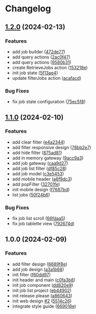 # Changelog

## [1.2.0](https://github.com/warnerb47/job-listings/compare/v1.1.0...v1.2.0) (2024-02-13)


### Features

* add job builder ([472de77](https://github.com/warnerb47/job-listings/commit/472de77a5f6b02c08876023ebab1e8151f2c4c57))
* add query actions ([2ac0f47](https://github.com/warnerb47/job-listings/commit/2ac0f4794090d86a11818bd15476195119e40a23))
* add query actions ([9580b31](https://github.com/warnerb47/job-listings/commit/9580b31a8e3c30014a644bff951370d724e515b5))
* create RetrieveJobs action ([153218e](https://github.com/warnerb47/job-listings/commit/153218ede29877f0cdfa317ac3fa33d6bc6853c2))
* init job state ([5f13ae4](https://github.com/warnerb47/job-listings/commit/5f13ae4298951713f9c2cd7fa2e9edce71e11b80))
* update filterJobs action ([acafacd](https://github.com/warnerb47/job-listings/commit/acafacdfe2d6652438596de342678ffc74de3d00))


### Bug Fixes

* fix job state configuration ([75ec5f8](https://github.com/warnerb47/job-listings/commit/75ec5f880a46a7793ada65bea3e672a55799dfce))

## [1.1.0](https://github.com/warnerb47/job-listings/compare/v1.0.0...v1.1.0) (2024-02-10)


### Features

* add clear filter ([e4a2344](https://github.com/warnerb47/job-listings/commit/e4a2344d1a17caba7be53cb573d96daddae36079))
* add filter responsive design ([78bb2e7](https://github.com/warnerb47/job-listings/commit/78bb2e77946dba0a8d79e1163e509f96ff6a923a))
* add hide filter ([875ad81](https://github.com/warnerb47/job-listings/commit/875ad81e931e1f3d63bea19d67004b7d40450b1a))
* add in memory gateway ([9acc9a3](https://github.com/warnerb47/job-listings/commit/9acc9a3b3da911e65dec1af7e58470ec98096e5d))
* add job gateway ([caa9d27](https://github.com/warnerb47/job-listings/commit/caa9d27e767497187e9d771d25c9ff43d6829c1a))
* add job list filter ([df85c28](https://github.com/warnerb47/job-listings/commit/df85c284f83a65231e14d38ba346f8728e740c3a))
* add job model ([c3e5453](https://github.com/warnerb47/job-listings/commit/c3e5453cd1c7c3d5d15ad4eaddf699ff91706b3a))
* add mobile header ([a6f9dc3](https://github.com/warnerb47/job-listings/commit/a6f9dc3c5cb9f0cb6bea75cbde5cc25a9cd2100d))
* add popFilter ([32701fe](https://github.com/warnerb47/job-listings/commit/32701fe8b152022b8602a3f7ea9e2872d77067fb))
* init mobile design ([f7687bd](https://github.com/warnerb47/job-listings/commit/f7687bd151c3e8a95bfbe10b36a26c0ee3bb08e7))
* list jobs ([50f24b6](https://github.com/warnerb47/job-listings/commit/50f24b6662e44c845be94e9333626d23c12a8a12))


### Bug Fixes

* fix job list scroll ([66fdaa5](https://github.com/warnerb47/job-listings/commit/66fdaa5a7a6b555c3b5624414055c6010f8ea72e))
* fix job tablette view ([792674d](https://github.com/warnerb47/job-listings/commit/792674d5b4b7cfda9c79713a78486118dbd1f79f))

## 1.0.0 (2024-02-09)


### Features

* add filter design ([6689f8e](https://github.com/warnerb47/job-listings/commit/6689f8e69674488c8a94af8585b00588a9b93de0))
* add job design ([a3a1b68](https://github.com/warnerb47/job-listings/commit/a3a1b684eeba67287a7275f855b4f404e8055e00))
* init filter ([f60dd97](https://github.com/warnerb47/job-listings/commit/f60dd979c55c4572ccfdf56dbe8d05ee3bcd5687))
* init header and main ([c0fa3b8](https://github.com/warnerb47/job-listings/commit/c0fa3b8f356bb7596a32f6b1d95082ebbea35029))
* init job component ([dd820e9](https://github.com/warnerb47/job-listings/commit/dd820e94823f08917b7125fe0986861989bf9b54))
* init job list project ([eb44902](https://github.com/warnerb47/job-listings/commit/eb44902465fb8d3039789b04e1b504b2c1841e70))
* init release please ([a860643](https://github.com/warnerb47/job-listings/commit/a8606436b1431481b21b913afaa0a46ecba2e512))
* init web design [#2](https://github.com/warnerb47/job-listings/issues/2) ([5514c26](https://github.com/warnerb47/job-listings/commit/5514c2626d57f6d5c43f65826f0ed7a1050c2f04))
* integrate style guide ([669016e](https://github.com/warnerb47/job-listings/commit/669016e1af56c6e2fde5de7b9c40775b5f6ea480))
